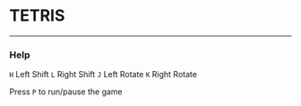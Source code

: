 # TETRIS

---

### Help

`H`  Left Shift
`L`  Right Shift
`J`  Left Rotate
`K`  Right Rotate

Press `P` to run/pause the game
